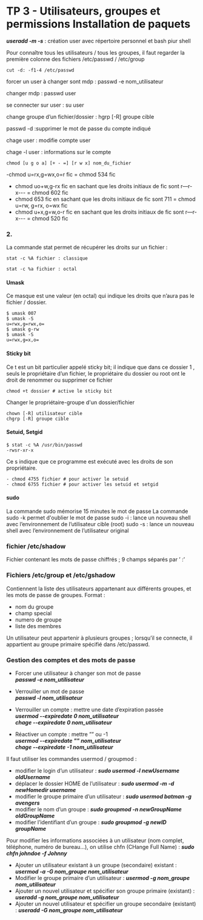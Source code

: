 # **TP 3 - Utilisateurs, groupes et permissions Installation de paquets**


***useradd -m  -s*** : création user avec répertoire personnel et bash piur shell

Pour connaître tous les utilisateurs / tous les groupes, il faut regarder la première
colonne des fichiers /etc/passwd / /etc/group

```
cut -d: -f1-4 /etc/passwd
```


forcer un user à changer sont mdp : passwd -e nom_utilisateur

changer mdp : passwd user

se connecter sur user : su user

change groupe d’un fichier/dossier : hgrp [-R] groupe cible


passwd -d :supprimer le mot de passe du compte indiqué

chage user : modifie compte user

chage -l user : informations sur le compte


```
chmod [u g o a] [+ - =] [r w x] nom_du_fichier
```

-chmod u=rx,g=wx,o=r fic = chmod 534 fic
- chmod uo+w,g-rx fic en sachant que les droits initiaux de fic sont r—r-x---  = chmod 602 fic
- chmod 653 fic en sachant que les droits initiaux de fic sont 711  = chmod u=rw, g=rx, o=wx fic
- chmod u+x,g=w,o-r fic en sachant que les droits initiaux de fic sont r—r-x--- = chmod 520 fic


### 2. 
La commande stat permet de récupérer les droits sur un fichier :

```
stat -c %A fichier : classique

stat -c %a fichier : octal
```

#### Umask

Ce masque est une valeur (en octal) qui indique les droits que n’aura pas le
fichier / dossier.

```
$ umask 007
$ umask -S
u=rwx,g=rwx,o=
$ umask g-rw
$ umask -S
u=rwx,g=x,o=
```

#### Sticky bit

Ce t est un bit particulier appelé sticky bit; il indique que dans ce dossier 1
, seuls
le propriétaire d’un fichier, le propriétaire du dossier ou root ont le droit de
renommer ou supprimer ce fichier

```
chmod +t dossier # active le sticky bit
```

Changer le propriétaire-groupe d'un dossier/fichier

```
chown [-R] utilisateur cible
chgrp [-R] groupe cible
```
#### Setuid, Setgid

```
$ stat -c %A /usr/bin/passwd
-rwsr-xr-x
```

Ce s indique que ce programme est exécuté avec les droits de son propriétaire.

```
- chmod 4755 fichier # pour activer le setuid
- chmod 6755 fichier # pour activer les setuid et setgid
```

#### sudo 

La commande sudo mémorise 15 minutes le mot de passe 
La commande sudo -k permet d'oublier le mot de passe 
sudo -i : lance un nouveau shell avec l’environnement de l’utilisateur cible (root)
sudo -s : lance un nouveau shell avec l’environnement de l’utilisateur original

### fichier /etc/shadow

Fichier contenant les mots de passe chiffrés ; 9 champs séparés par ’ :’


### Fichiers /etc/group et /etc/gshadow

Contiennent la liste des utilisateurs appartenant aux différents groupes, et les
mots de passe de groupes.
Format :
- nom du groupe
- champ special
- numero de groupe
- liste des membres 
  
Un utilisateur peut appartenir à plusieurs groupes ; lorsqu’il se connecte, il
appartient au groupe primaire spécifié dans /etc/passwd.

### Gestion des comptes et des mots de passe

- Forcer une utilisateur à changer son mot de passe   
***passwd -e nom_utilisateur***  

- Verrouiller un mot de passe  
***passwd -l nom_utilisateur***   

- Verrouiller un compte : mettre une date d’expiration passée  
 ***usermod --expiredate 0 nom_utilisateur  
 chage --expiredate 0 nom_utilisateur***    

- Réactiver un compte : mettre ”” ou -1   
  ***usermod --expiredate "" nom_utilisateur    
  chage --expiredate -1 nom_utilisateur***


Il faut utiliser les commandes usermod / groupmod :
- modifier le login d’un utilisateur :
***sudo usermod -l newUsername oldUsername***
- déplacer le dossier HOME de l’utilisateur :
***sudo usermod -m -d newHomedir username***
- modifier le groupe primaire d’un utilisateur :
***sudo usermod batman -g avengers***
- modifier le nom d’un groupe :
***sudo groupmod -n newGroupName oldGroupName***
- modifier l’identifiant d’un groupe :
***sudo groupmod -g newID groupName***

Pour modifier les informations associées à un utilisateur (nom complet,
téléphone, numéro de bureau…), on utilise chfn (CHange Full Name) :
***sudo chfn johndoe -f Johnny***

- Ajouter un utilisateur existant à un groupe (secondaire) existant :
***usermod -a -G nom_groupe nom_utilisateur***
- Modifier le groupe primaire d’un utilisateur :
***usermod -g nom_groupe nom_utilisateur***
- Ajouter un nouvel utilisateur et spécifier son groupe primaire (existant) :
***useradd -g nom_groupe nom_utilisateur***
- Ajouter un nouvel utilisateur et spécifier un groupe secondaire (existant) :
***useradd -G nom_groupe nom_utilisateur***
